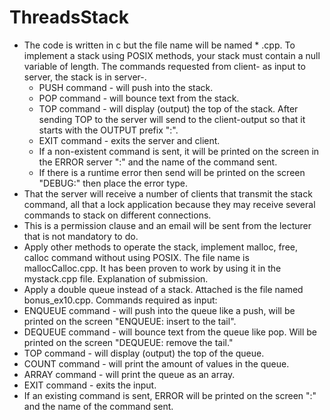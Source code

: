 # ThreadsStack
- The code is written in c but the file name will be named * .cpp.
To implement a stack using POSIX methods, your stack must contain a null variable of length.
The commands requested from client- as input to server, the stack is in server-.
  - PUSH command - will push <text> into the stack.
  - POP command - will bounce text from the stack.
  - TOP command - will display (output) the top of the stack. After sending TOP to the server will send to the client-output so that it starts with the OUTPUT prefix ":".
  - EXIT command - exits the server and client.
  - If a non-existent command is sent, it will be printed on the screen in the ERROR server ":" and the name of the command sent.
  - If there is a runtime error then send will be printed on the screen "DEBUG:" then place the error type.
 - That the server will receive a number of clients that transmit the stack command, all that a lock application because they may receive several commands to stack on different connections.
 - This is a permission clause and an email will be sent from the lecturer that is not mandatory to do.
 - Apply other methods to operate the stack, implement malloc, free, calloc command without using POSIX. The file name is mallocCalloc.cpp.
It has been proven to work by using it in the mystack.cpp file.
 Explanation of submission.
 - Apply a double queue instead of a stack. Attached is the file named bonus_ex10.cpp.
Commands required as input:
  - ENQUEUE command - will push <text> into the queue like a push, will be printed on the screen
 "ENQUEUE: <text> insert to the tail".
  - DEQUEUE command - will bounce text from the queue like pop. Will be printed on the screen
"DEQUEUE: <text> remove the tail."
  - TOP command - will display (output) the top of the queue.
  - COUNT command - will print the amount of values ​​in the queue.
  - ARRAY command - will print the queue as an array.
  - EXIT command - exits the input.
  - If an existing command is sent, ERROR will be printed on the screen ":" and the name of the command sent.
